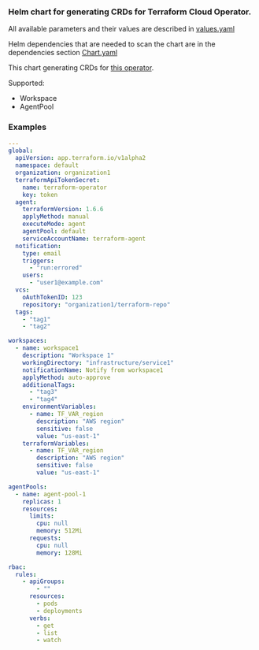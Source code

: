 ### Helm chart for generating CRDs for Terraform Cloud Operator.
All available parameters and their values are described in [values.yaml](values.yaml)

Helm dependencies that are needed to scan the chart are in the dependencies section [Chart.yaml](Chart.yaml)

This chart generating CRDs for [this operator](https://github.com/hashicorp/terraform-cloud-operator).

Supported:
- Workspace
- AgentPool


### Examples
```yaml
---
global:
  apiVersion: app.terraform.io/v1alpha2
  namespace: default
  organization: organization1
  terraformApiTokenSecret:
    name: terraform-operator
    key: token
  agent:
    terraformVersion: 1.6.6
    applyMethod: manual
    executeMode: agent
    agentPool: default
    serviceAccountName: terraform-agent
  notification:
    type: email
    triggers:
      - "run:errored"
    users:
      - "user1@example.com"
  vcs:
    oAuthTokenID: 123
    repository: "organization1/terraform-repo"
  tags:
    - "tag1"
    - "tag2"

workspaces:
  - name: workspace1
    description: "Workspace 1"
    workingDirectory: "infrastructure/service1"
    notificationName: Notify from workspace1
    applyMethod: auto-approve
    additionalTags:
      - "tag3"
      - "tag4"
    environmentVariables:
      - name: TF_VAR_region
        description: "AWS region"
        sensitive: false
        value: "us-east-1"
    terraformVariables:
      - name: TF_VAR_region
        description: "AWS region"
        sensitive: false
        value: "us-east-1"

agentPools:
  - name: agent-pool-1
    replicas: 1
    resources:
      limits:
        cpu: null
        memory: 512Mi
      requests:
        cpu: null
        memory: 128Mi

rbac:
  rules:
    - apiGroups:
        - ""
      resources:
        - pods
        - deployments
      verbs:
        - get
        - list
        - watch
```

